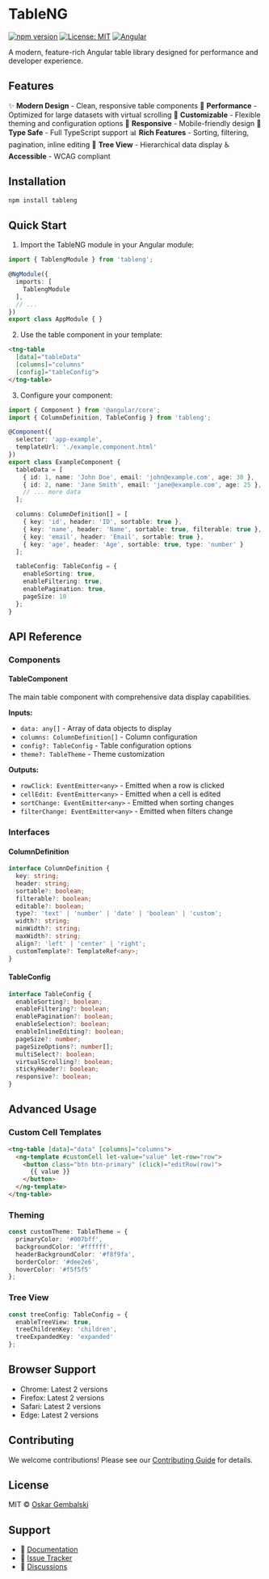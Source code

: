 # TableNG

[![npm version](https://badge.fury.io/js/tableng.svg)](https://badge.fury.io/js/tableng)
[![License: MIT](https://img.shields.io/badge/License-MIT-yellow.svg)](https://opensource.org/licenses/MIT)
[![Angular](https://img.shields.io/badge/Angular-%5E16.2.0-red)](https://angular.io/)

A modern, feature-rich Angular table library designed for performance and developer experience.

## Features

✨ **Modern Design** - Clean, responsive table components
🚀 **Performance** - Optimized for large datasets with virtual scrolling
🔧 **Customizable** - Flexible theming and configuration options
📱 **Responsive** - Mobile-friendly design
🎯 **Type Safe** - Full TypeScript support
📊 **Rich Features** - Sorting, filtering, pagination, inline editing
🌳 **Tree View** - Hierarchical data display
♿ **Accessible** - WCAG compliant

## Installation

```bash
npm install tableng
```

## Quick Start

1. Import the TableNG module in your Angular module:

```typescript
import { TablengModule } from 'tableng';

@NgModule({
  imports: [
    TablengModule
  ],
  // ...
})
export class AppModule { }
```

2. Use the table component in your template:

```html
<tng-table 
  [data]="tableData" 
  [columns]="columns"
  [config]="tableConfig">
</tng-table>
```

3. Configure your component:

```typescript
import { Component } from '@angular/core';
import { ColumnDefinition, TableConfig } from 'tableng';

@Component({
  selector: 'app-example',
  templateUrl: './example.component.html'
})
export class ExampleComponent {
  tableData = [
    { id: 1, name: 'John Doe', email: 'john@example.com', age: 30 },
    { id: 2, name: 'Jane Smith', email: 'jane@example.com', age: 25 },
    // ... more data
  ];

  columns: ColumnDefinition[] = [
    { key: 'id', header: 'ID', sortable: true },
    { key: 'name', header: 'Name', sortable: true, filterable: true },
    { key: 'email', header: 'Email', sortable: true },
    { key: 'age', header: 'Age', sortable: true, type: 'number' }
  ];

  tableConfig: TableConfig = {
    enableSorting: true,
    enableFiltering: true,
    enablePagination: true,
    pageSize: 10
  };
}
```

## API Reference

### Components

#### TableComponent

The main table component with comprehensive data display capabilities.

**Inputs:**
- `data: any[]` - Array of data objects to display
- `columns: ColumnDefinition[]` - Column configuration
- `config?: TableConfig` - Table configuration options
- `theme?: TableTheme` - Theme customization

**Outputs:**
- `rowClick: EventEmitter<any>` - Emitted when a row is clicked
- `cellEdit: EventEmitter<any>` - Emitted when a cell is edited
- `sortChange: EventEmitter<any>` - Emitted when sorting changes
- `filterChange: EventEmitter<any>` - Emitted when filters change

### Interfaces

#### ColumnDefinition

```typescript
interface ColumnDefinition {
  key: string;
  header: string;
  sortable?: boolean;
  filterable?: boolean;
  editable?: boolean;
  type?: 'text' | 'number' | 'date' | 'boolean' | 'custom';
  width?: string;
  minWidth?: string;
  maxWidth?: string;
  align?: 'left' | 'center' | 'right';
  customTemplate?: TemplateRef<any>;
}
```

#### TableConfig

```typescript
interface TableConfig {
  enableSorting?: boolean;
  enableFiltering?: boolean;
  enablePagination?: boolean;
  enableSelection?: boolean;
  enableInlineEditing?: boolean;
  pageSize?: number;
  pageSizeOptions?: number[];
  multiSelect?: boolean;
  virtualScrolling?: boolean;
  stickyHeader?: boolean;
  responsive?: boolean;
}
```

## Advanced Usage

### Custom Cell Templates

```html
<tng-table [data]="data" [columns]="columns">
  <ng-template #customCell let-value="value" let-row="row">
    <button class="btn btn-primary" (click)="editRow(row)">
      {{ value }}
    </button>
  </ng-template>
</tng-table>
```

### Theming

```typescript
const customTheme: TableTheme = {
  primaryColor: '#007bff',
  backgroundColor: '#ffffff',
  headerBackgroundColor: '#f8f9fa',
  borderColor: '#dee2e6',
  hoverColor: '#f5f5f5'
};
```

### Tree View

```typescript
const treeConfig: TableConfig = {
  enableTreeView: true,
  treeChildrenKey: 'children',
  treeExpandedKey: 'expanded'
};
```

## Browser Support

- Chrome: Latest 2 versions
- Firefox: Latest 2 versions
- Safari: Latest 2 versions
- Edge: Latest 2 versions

## Contributing

We welcome contributions! Please see our [Contributing Guide](https://github.com/oskargembalski/tableng/blob/main/CONTRIBUTING.md) for details.

## License

MIT © [Oskar Gembalski](https://github.com/oskargembalski)

## Support

- 📖 [Documentation](https://tableng-docs.example.com)
- 🐛 [Issue Tracker](https://github.com/oskargembalski/tableng/issues)
- 💬 [Discussions](https://github.com/oskargembalski/tableng/discussions)
